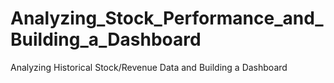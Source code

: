 # Analyzing_Stock_Performance_and_Building_a_Dashboard
Analyzing Historical Stock/Revenue Data and Building a Dashboard
